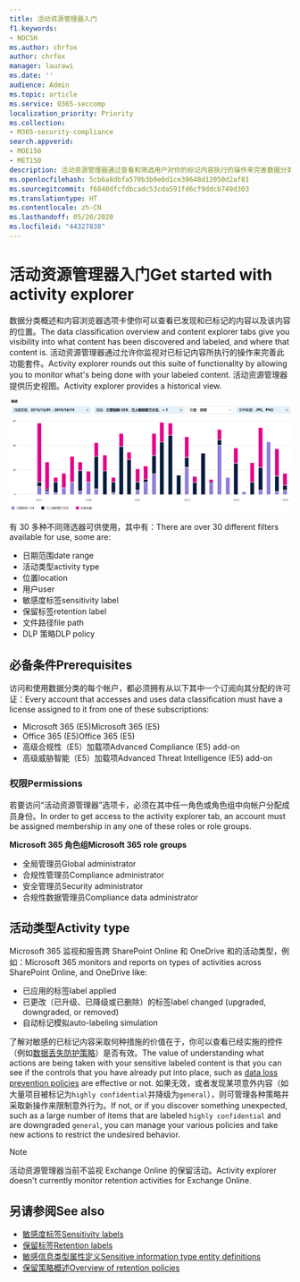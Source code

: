 ```yaml
---
title: 活动资源管理器入门
f1.keywords:
- NOCSH
ms.author: chrfox
author: chrfox
manager: laurawi
ms.date: ''
audience: Admin
ms.topic: article
ms.service: O365-seccomp
localization_priority: Priority
ms.collection:
- M365-security-compliance
search.appverid:
- MOE150
- MET150
description: 活动资源管理器通过查看和筛选用户对你的标记内容执行的操作来完善数据分类功能的功能。
ms.openlocfilehash: 5cb6a8dbfa570b3b0e0d1ce39648d12050d2af81
ms.sourcegitcommit: f6840dfcfdbcadc53cda591fd6cf9ddcb749d303
ms.translationtype: HT
ms.contentlocale: zh-CN
ms.lasthandoff: 05/20/2020
ms.locfileid: "44327838"
---
```

# <a name="get-started-with-activity-explorer"></a><span data-ttu-id="f454d-103">活动资源管理器入门</span><span class="sxs-lookup"><span data-stu-id="f454d-103">Get started with activity explorer</span></span>

<span data-ttu-id="f454d-104">数据分类概述和内容浏览器选项卡使你可以查看已发现和已标记的内容以及该内容的位置。</span><span class="sxs-lookup"><span data-stu-id="f454d-104">The data classification overview and content explorer tabs give you visibility into what content has been discovered and labeled, and where that content is.</span></span> <span data-ttu-id="f454d-105">活动资源管理器通过允许你监视对已标记内容所执行的操作来完善此功能套件。</span><span class="sxs-lookup"><span data-stu-id="f454d-105">Activity explorer rounds out this suite of functionality by allowing you to monitor what's being done with your labeled content.</span></span> <span data-ttu-id="f454d-106">活动资源管理器提供历史视图。</span><span class="sxs-lookup"><span data-stu-id="f454d-106">Activity explorer provides a historical view.</span></span>

![占位符屏幕截图概述活动资源管理器](../media/data-classification-activity-explorer-1.png)

<span data-ttu-id="f454d-108">有 30 多种不同筛选器可供使用，其中有：</span><span class="sxs-lookup"><span data-stu-id="f454d-108">There are over 30 different filters available for use, some are:</span></span>

- <span data-ttu-id="f454d-109">日期范围</span><span class="sxs-lookup"><span data-stu-id="f454d-109">date range</span></span>
- <span data-ttu-id="f454d-110">活动类型</span><span class="sxs-lookup"><span data-stu-id="f454d-110">activity type</span></span>
- <span data-ttu-id="f454d-111">位置</span><span class="sxs-lookup"><span data-stu-id="f454d-111">location</span></span>
- <span data-ttu-id="f454d-112">用户</span><span class="sxs-lookup"><span data-stu-id="f454d-112">user</span></span>
- <span data-ttu-id="f454d-113">敏感度标签</span><span class="sxs-lookup"><span data-stu-id="f454d-113">sensitivity label</span></span>
- <span data-ttu-id="f454d-114">保留标签</span><span class="sxs-lookup"><span data-stu-id="f454d-114">retention label</span></span>
- <span data-ttu-id="f454d-115">文件路径</span><span class="sxs-lookup"><span data-stu-id="f454d-115">file path</span></span>
- <span data-ttu-id="f454d-116">DLP 策略</span><span class="sxs-lookup"><span data-stu-id="f454d-116">DLP policy</span></span>


## <a name="prerequisites"></a><span data-ttu-id="f454d-117">必备条件</span><span class="sxs-lookup"><span data-stu-id="f454d-117">Prerequisites</span></span>

<span data-ttu-id="f454d-118">访问和使用数据分类的每个帐户，都必须拥有从以下其中一个订阅向其分配的许可证：</span><span class="sxs-lookup"><span data-stu-id="f454d-118">Every account that accesses and uses data classification must have a license assigned to it from one of these subscriptions:</span></span>

- <span data-ttu-id="f454d-119">Microsoft 365 (E5)</span><span class="sxs-lookup"><span data-stu-id="f454d-119">Microsoft 365 (E5)</span></span>
- <span data-ttu-id="f454d-120">Office 365 (E5)</span><span class="sxs-lookup"><span data-stu-id="f454d-120">Office 365 (E5)</span></span>
- <span data-ttu-id="f454d-121">高级合规性（E5）加载项</span><span class="sxs-lookup"><span data-stu-id="f454d-121">Advanced Compliance (E5) add-on</span></span>
- <span data-ttu-id="f454d-122">高级威胁智能（E5）加载项</span><span class="sxs-lookup"><span data-stu-id="f454d-122">Advanced Threat Intelligence (E5) add-on</span></span>

### <a name="permissions"></a><span data-ttu-id="f454d-123">权限</span><span class="sxs-lookup"><span data-stu-id="f454d-123">Permissions</span></span>

 <span data-ttu-id="f454d-124">若要访问“活动资源管理器”选项卡，必须在其中任一角色或角色组中向帐户分配成员身份。</span><span class="sxs-lookup"><span data-stu-id="f454d-124">In order to get access to the activity explorer tab, an account must be assigned membership in any one of these roles or role groups.</span></span>

<span data-ttu-id="f454d-125">**Microsoft 365 角色组**</span><span class="sxs-lookup"><span data-stu-id="f454d-125">**Microsoft 365 role groups**</span></span>

- <span data-ttu-id="f454d-126">全局管理员</span><span class="sxs-lookup"><span data-stu-id="f454d-126">Global administrator</span></span>
- <span data-ttu-id="f454d-127">合规性管理员</span><span class="sxs-lookup"><span data-stu-id="f454d-127">Compliance administrator</span></span>
- <span data-ttu-id="f454d-128">安全管理员</span><span class="sxs-lookup"><span data-stu-id="f454d-128">Security administrator</span></span>
- <span data-ttu-id="f454d-129">合规性数据管理员</span><span class="sxs-lookup"><span data-stu-id="f454d-129">Compliance data administrator</span></span>

## <a name="activity-type"></a><span data-ttu-id="f454d-130">活动类型</span><span class="sxs-lookup"><span data-stu-id="f454d-130">Activity type</span></span>

<span data-ttu-id="f454d-131">Microsoft 365 监视和报告跨 SharePoint Online 和 OneDrive 和的活动类型，例如：</span><span class="sxs-lookup"><span data-stu-id="f454d-131">Microsoft 365 monitors and reports on types of activities across SharePoint Online, and OneDrive like:</span></span>

- <span data-ttu-id="f454d-132">已应用的标签</span><span class="sxs-lookup"><span data-stu-id="f454d-132">label applied</span></span>
- <span data-ttu-id="f454d-133">已更改（已升级、已降级或已删除）的标签</span><span class="sxs-lookup"><span data-stu-id="f454d-133">label changed (upgraded, downgraded, or removed)</span></span>
- <span data-ttu-id="f454d-134">自动标记模拟</span><span class="sxs-lookup"><span data-stu-id="f454d-134">auto-labeling simulation</span></span>

<span data-ttu-id="f454d-135">了解对敏感的已标记内容采取何种措施的价值在于，你可以查看已经实施的控件（例如[数据丢失防护策略](data-loss-prevention-policies.md)）是否有效。</span><span class="sxs-lookup"><span data-stu-id="f454d-135">The value of understanding what actions are being taken with your sensitive labeled content is that you can see if the controls that you have already put into place, such as [data loss prevention policies](data-loss-prevention-policies.md) are effective or not.</span></span> <span data-ttu-id="f454d-136">如果无效，或者发现某项意外内容（如大量项目被标记为`highly confidential`并降级为`general`），则可管理各种策略并采取新操作来限制意外行为。</span><span class="sxs-lookup"><span data-stu-id="f454d-136">If not, or if you discover something unexpected, such as a large number of items that are labeled `highly confidential` and are downgraded `general`, you can manage your various policies and take new actions to restrict the undesired behavior.</span></span>

> [!NOTE]
> <span data-ttu-id="f454d-137">活动资源管理器当前不监视 Exchange Online 的保留活动。</span><span class="sxs-lookup"><span data-stu-id="f454d-137">Activity explorer doesn't currently monitor retention activities for Exchange Online.</span></span>

## <a name="see-also"></a><span data-ttu-id="f454d-138">另请参阅</span><span class="sxs-lookup"><span data-stu-id="f454d-138">See also</span></span>
- [<span data-ttu-id="f454d-139">敏感度标签</span><span class="sxs-lookup"><span data-stu-id="f454d-139">Sensitivity labels</span></span>](sensitivity-labels.md)
- [<span data-ttu-id="f454d-140">保留标签</span><span class="sxs-lookup"><span data-stu-id="f454d-140">Retention labels</span></span>](labels.md)
- [<span data-ttu-id="f454d-141">敏感信息类型属性定义</span><span class="sxs-lookup"><span data-stu-id="f454d-141">Sensitive information type entity definitions</span></span>](sensitive-information-type-entity-definitions.md)
- [<span data-ttu-id="f454d-142">保留策略概述</span><span class="sxs-lookup"><span data-stu-id="f454d-142">Overview of retention policies</span></span>](retention-policies.md)
